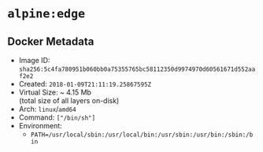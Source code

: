 # `alpine:edge`

## Docker Metadata

- Image ID: `sha256:5c4fa780951b060bb0a75355765bc58112350d9974970d60561671d552aaf2e2`
- Created: `2018-01-09T21:11:19.25867595Z`
- Virtual Size: ~ 4.15 Mb  
  (total size of all layers on-disk)
- Arch: `linux`/`amd64`
- Command: `["/bin/sh"]`
- Environment:
  - `PATH=/usr/local/sbin:/usr/local/bin:/usr/sbin:/usr/bin:/sbin:/bin`
